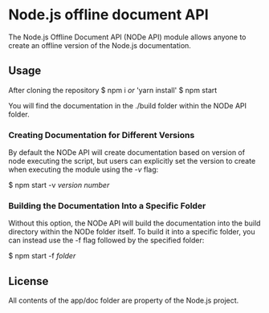 # Node.js offline document API

The Node.js Offline Document API (NODe API) module allows anyone to create an offline version of
 the Node.js documentation.


## Usage

After cloning the repository
$ npm i _or_ 'yarn install'
$ npm start

You will find the documentation in the ./build folder within the NODe API folder.

### Creating Documentation for Different Versions

By default the NODe API will create documentation based on version of node executing
the script, but users can explicitly set the version to create when executing the 
module using the _-v_ flag:

$ npm start -v _version number_


### Building the Documentation Into a Specific Folder

Without this option, the NODe API will build the documentation into the build directory
within the NODe folder itself. To build it into a specific folder, you can instead use
the -f flag followed by the specified folder:

$ npm start -f _folder_

## License

All contents of the app/doc folder are property of the Node.js project.